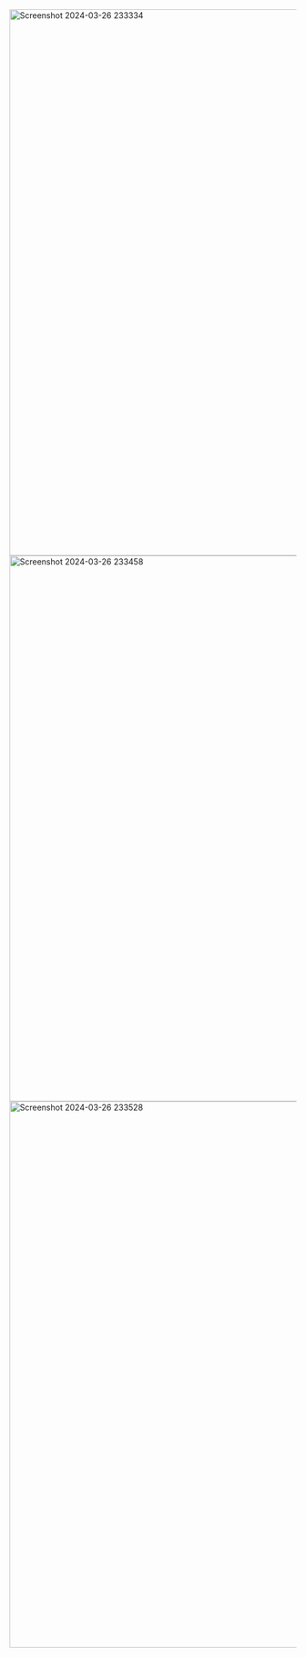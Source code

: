 <img width="960" alt="Screenshot 2024-03-26 233334" src="https://github.com/Esshankhan/Lab_9/assets/157650136/d7fc3ccf-2984-49e9-a066-a6ac090744de">
<img width="959" alt="Screenshot 2024-03-26 233458" src="https://github.com/Esshankhan/Lab_9/assets/157650136/4a841e6f-fe99-47ef-8cc5-3730cee06983">
<img width="960" alt="Screenshot 2024-03-26 233528" src="https://github.com/Esshankhan/Lab_9/assets/157650136/0d277ec8-9d08-44af-806b-fc933cfa6141">
